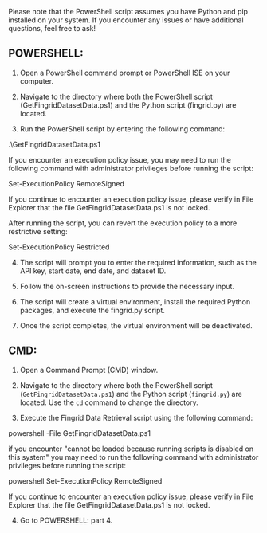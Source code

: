 Please note that the PowerShell script assumes you have Python and pip installed on your system. If you encounter any issues or have additional questions, feel free to ask!

## POWERSHELL:

1. Open a PowerShell command prompt or PowerShell ISE on your computer.

2. Navigate to the directory where both the PowerShell script (GetFingridDatasetData.ps1) and the Python script (fingrid.py) are located.

3. Run the PowerShell script by entering the following command:

.\GetFingridDatasetData.ps1

If you encounter an execution policy issue, you may need to run the following command with administrator privileges before running the script:

Set-ExecutionPolicy RemoteSigned

If you continue to encounter an execution policy issue, please verify in File Explorer that the file GetFingridDatasetData.ps1 is not locked.

After running the script, you can revert the execution policy to a more restrictive setting:

Set-ExecutionPolicy Restricted

4. The script will prompt you to enter the required information, such as the API key, start date, end date, and dataset ID.

5. Follow the on-screen instructions to provide the necessary input.

6. The script will create a virtual environment, install the required Python packages, and execute the fingrid.py script.

7. Once the script completes, the virtual environment will be deactivated.


## CMD:

1. Open a Command Prompt (CMD) window.

2. Navigate to the directory where both the PowerShell script (`GetFingridDatasetData.ps1`) and the Python script (`fingrid.py`) are located. Use the `cd` command to change the directory.

3. Execute the Fingrid Data Retrieval script using the following command:

powershell -File GetFingridDatasetData.ps1

if you encounter "cannot be loaded because running scripts is disabled on this system" you may need to run the following command with administrator privileges before running the script:

powershell Set-ExecutionPolicy RemoteSigned

If you continue to encounter an execution policy issue, please verify in File Explorer that the file GetFingridDatasetData.ps1 is not locked.

4. Go to POWERSHELL: part 4.


